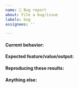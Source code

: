 ```yaml
---
name: 🐞 Bug report
about: File a bug/issue
labels: bug
assignees: ''

---
```


<!-- Note: Please search to see if an issue already exists for the bug you encountered. -->

#### Current behavior:
<!-- A concise description of what you're experiencing. Try to be as clear as possible: Is it something wrong/missing in the model? Is it a simulation issue? How does the reaction/metabolite/gene/simulation look like in the `main` branch? -->

#### Expected feature/value/output:
<!-- A concise description of what you expected to happen. How the reaction/metabolite/gene/simulation result should look (cite literature if needed). -->

#### Reproducing these results:
<!--
Example: steps to reproduce the behavior:
1. In this environment...
2. With this config...
3. Run '...'
4. See error...
Please attach any Matlab code used.
-->

#### Anything else:
<!--
Links? References? Anything that will give us more context about the issue that you are encountering!
-->
